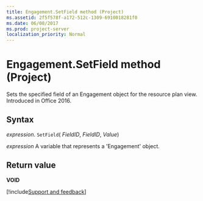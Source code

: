```yaml
---
title: Engagement.SetField method (Project)
ms.assetid: 2f5f578f-a172-512c-1309-6910018281f0
ms.date: 06/08/2017
ms.prod: project-server
localization_priority: Normal
---
```



# Engagement.SetField method (Project)

Sets the specified field of an Engagement object for the resource plan view. Introduced in Office 2016.


## Syntax

_expression_. `SetField`( _FieldID_,  _FieldID_,  _Value_)

_expression_ A variable that represents a 'Engagement' object.


## Return value

 **VOID**

[!include[Support and feedback](~/includes/feedback-boilerplate.md)]